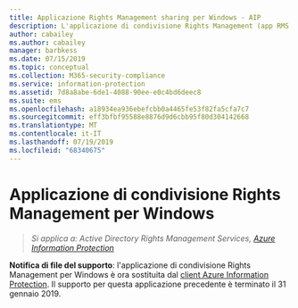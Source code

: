 ```yaml
---
title: Applicazione Rights Management sharing per Windows - AIP
description: L'applicazione di condivisione Rights Management (app RMS sharing) per Windows non è più supportata.
author: cabailey
ms.author: cabailey
manager: barbkess
ms.date: 07/15/2019
ms.topic: conceptual
ms.collection: M365-security-compliance
ms.service: information-protection
ms.assetid: 7d8a8abe-6de1-4088-90ee-e0c4bd6deec8
ms.suite: ems
ms.openlocfilehash: a18934ea936ebefcbb0a4465fe53f82fa5cfa7c7
ms.sourcegitcommit: eff3bfbf95588e8876d9d6cbb95f80d304142668
ms.translationtype: MT
ms.contentlocale: it-IT
ms.lasthandoff: 07/19/2019
ms.locfileid: "68340675"
---
```

# <a name="rights-management-sharing-application-for-windows"></a>Applicazione di condivisione Rights Management per Windows

>*Si applica a: Active Directory Rights Management Services, [Azure Information Protection](https://azure.microsoft.com/pricing/details/information-protection)*

**Notifica di file del supporto**: l'applicazione di condivisione Rights Management per Windows è ora sostituita dal [client Azure Information Protection](aip-client.md). Il supporto per questa applicazione precedente è terminato il 31 gennaio 2019.
